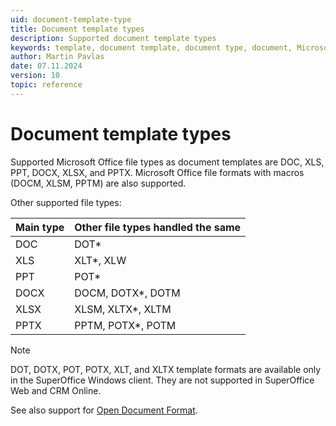 ```yaml
---
uid: document-template-type
title: Document template types
description: Supported document template types
keywords: template, document template, document type, document, Microsoft Office, Microsoft 365, DOC, DOCX, XLS, XLSX, PPT, PPTX
author: Martin Pavlas
date: 07.11.2024
version: 10
topic: reference
---
```


# Document template types

Supported Microsoft Office file types as document templates are DOC, XLS, PPT, DOCX, XLSX, and PPTX. Microsoft Office file formats with macros (DOCM, XLSM, PPTM) are also supported.

Other supported file types:

| Main type | Other file types handled the same |
| ---|---|
| DOC | DOT* |
| XLS | XLT*, XLW |
| PPT | POT* |
| DOCX | DOCM, DOTX*, DOTM |
| XLSX | XLSM, XLTX*, XLTM |
| PPTX | PPTM, POTX*, POTM |

> [!NOTE]
> DOT, DOTX, POT, POTX, XLT, and XLTX template formats are available only in the SuperOffice Windows client. They are not supported in SuperOffice Web and CRM Online.

See also support for [Open Document Format][1].

<!-- Referenced links -->
[1]: ../../odf.md
